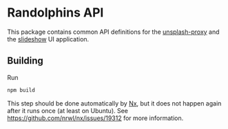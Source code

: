 # Randolphins API

This package contains common API definitions for the
[unsplash-proxy](../unsplash-proxy) and the [slideshow](../slideshow) UI
application.

## Building

Run

```sh
npm build
```

This step should be done automatically by [Nx](https://nx.dev/), but it does not
happen again after it runs once (at least on Ubuntu). See
<https://github.com/nrwl/nx/issues/19312> for more information.
